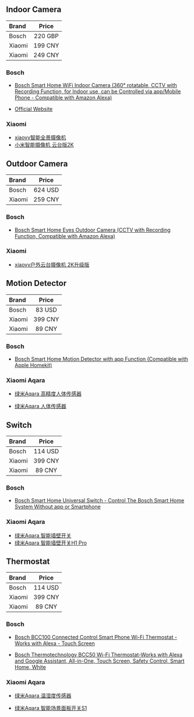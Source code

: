 ##  Indoor Camera



| Brand      | Price | 
| :---        |    :----:   | 
| Bosch      | 220 GBP       |
| Xiaomi   |  199 CNY        | 
| Xiaomi   | 249 CNY        | 




### Bosch
- [Bosch Smart Home WiFi Indoor Camera (360° rotatable, CCTV with Recording Function, for Indoor use, can be Controlled via app/Mobile Phone - Compatible with Amazon Alexa)](https://www.amazon.com/Bosch-Smart-Home-8750000983-Indoor/dp/B07GYX7TNM/ref=sr_1_8?dchild=1&keywords=Bosch+Smart+Home&qid=1621923061&sr=8-8)

- [Official Website](https://www.bosch-smarthome.com/uk/en/products/devices/360-indoor-camera/)


### Xiaomi

- [xiaovv智能全景摄像机](https://www.xiaomiyoupin.com/detail?gid=130291&spmref=YouPinPC.$SearchFilter$1.search_list.10.70407633&last_scmv2=3001.21.1:zero-2:default-3:default-4:zero-5:zero-6:zero-7:zero.0.0&scmv2_num=0#!)
- [小米智能摄像机 云台版2K](https://www.xiaomiyoupin.com/detail?gid=121914&spmref=YouPinPC.$SearchFilter$1.search_list.2.85174979&last_scmv2=3001.21.1:zero-2:default-3:default-4:zero-5:zero-6:zero-7:zero.0.0&scmv2_num=0#!)





## Outdoor Camera


| Brand      | Price | 
| :---        |    :----:   | 
| Bosch      | 624 USD       |
| Xiaomi   |  259 CNY        |


### Bosch


- [Bosch Smart Home Eyes Outdoor Camera (CCTV with Recording Function, Compatible with Amazon Alexa)](https://www.amazon.com/Bosch-Smart-Home-F01U314889-Outdoor/dp/B06XXDWCGZ/ref=sr_1_7?dchild=1&keywords=Bosch+Smart+Home&qid=1621923061&sr=8-7)


### Xiaomi


- [xiaovv户外云台摄像机 2K升级版](https://www.xiaomiyoupin.com/detail?gid=130270&spmref=YouPinPC.$SearchFilter$1.search_list.4.50883202&last_scmv2=3001.21.1:zero-2:default-3:default-4:zero-5:zero-6:zero-7:zero.0.0&scmv2_num=0#!)




## Motion Detector




| Brand      | Price | 
| :---        |    :----:   | 
| Bosch      | 83 USD       |
| Xiaomi   |  399 CNY        |
| Xiaomi   |  89 CNY        |





### Bosch



- [Bosch Smart Home Motion Detector with app Function (Compatible with Apple Homekit)](https://www.amazon.com/Bosch-Smart-Home-8750000018-Detector/dp/B01MS6DQ8H/ref=sr_1_2?dchild=1&keywords=bosch%2Bsmart%2Bhome&qid=1621922963&sr=8-2&th=1)


### Xiaomi Aqara


- [绿米Aqara 高精度人体传感器](https://item.jd.com/10024066313112.html)

- [绿米Aqara 人体传感器](https://item.jd.com/27972917067.html)



## Switch


| Brand      | Price | 
| :---        |    :----:   | 
| Bosch      | 114 USD       |
| Xiaomi   |  399 CNY        |
| Xiaomi   |  89 CNY        |




### Bosch
- [Bosch Smart Home Universal Switch - Control The Bosch Smart Home System Without app or Smartphone](https://www.amazon.com/Bosch-Smart-Universal-Switch-8750000372/dp/B075QKF6T8/ref=sr_1_5?dchild=1&keywords=Bosch+Smart+Home&qid=1621923061&sr=8-5)



### Xiaomi Aqara

- [绿米Aqara 智能墙壁开关](https://item.jd.com/10023338254126.html)
- [绿米Aqara 智能墙壁开关H1 Pro](https://item.jd.com/10020344135209.html)



## Thermostat

| Brand      | Price | 
| :---        |    :----:   | 
| Bosch      | 114 USD       |
| Xiaomi   |  399 CNY        |
| Xiaomi   |  89 CNY        |





### Bosch



- [Bosch BCC100 Connected Control Smart Phone Wi-Fi Thermostat - Works with Alexa - Touch Screen](https://www.amazon.com/Bosch-BCC100-Connected-Control-Thermostat/dp/B073XHD8BB/ref=sr_1_3?dchild=1&keywords=Bosch+Smart+Home&qid=1621923061&sr=8-3)


- [Bosch Thermotechnology BCC50 Wi-Fi Thermostat-Works with Alexa and Google Assistant, All-in-One, Touch Screen, Safety Control, Smart Home, White](https://www.amazon.com/Bosch-Thermotechnology-Connected-BCC50-Thermostat-Compatible/dp/B07W6XVSGY/ref=sr_1_4?dchild=1&keywords=Bosch+Smart+Home&qid=1621923061&sr=8-4)



### Xiaomi Aqara

- [绿米Aqara 温湿度传感器](https://item.jd.com/5273037.html)

- [绿米Aqara 智能场景面板开关S1](https://item.jd.com/10024063468634.html)



